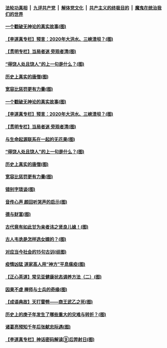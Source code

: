 ####  [法轮功真相](../../../../basic/blob/master/README.md?t=07040602) &nbsp;|&nbsp; [九评共产党](../../../../9ping.md/blob/master/README.md?t=07040602) &nbsp;|&nbsp; [解体党文化](../../../../jtdwh.md/blob/master/README.md?t=07040602)  &nbsp;|&nbsp; [共产主义的终极目的](../../../../gczydzjmd.md/blob/master/README.md?t=07040602) &nbsp;|&nbsp; [魔鬼在统治我们的世界](../../../../mgztzwmdsj.md/blob/master/README.md?t=07040602) 

#### [一个戳破无神论的真实故事(图)](../pages/p7/938421.md?t=07040602) 

#### [【李道真专栏】预言：2020年大洪水、三峡溃坝？(图)](../pages/p7/938448.md?t=07040602) 

#### [【贯明专栏】当局者迷 旁观者清(图)](../pages/p7/938303.md?t=07040602) 

#### [“得饶人处且饶人”的上一句是什么？(图)](../pages/p7/938333.md?t=07040602) 

#### [历史上真实的唐僧(图)](../pages/p7/938101.md?t=07040602) 

#### [宽容比惩罚更有力量(图)](../pages/p7/938280.md?t=07040602) 

#### [一个戳破无神论的真实故事(图)](../pages/p7/938421.md?t=07040602) 

#### [【李道真专栏】预言：2020年大洪水、三峡溃坝？(图)](../pages/p7/938448.md?t=07040602) 

#### [【贯明专栏】当局者迷 旁观者清(图)](../pages/p7/938303.md?t=07040602) 

#### [与生命起源联系在一起的无花果(图)](../pages/p7/938342.md?t=07040602) 

#### [“得饶人处且饶人”的上一句是什么？(图)](../pages/p7/938333.md?t=07040602) 

#### [历史上真实的唐僧(图)](../pages/p7/938101.md?t=07040602) 

#### [宽容比惩罚更有力量(图)](../pages/p7/938280.md?t=07040602) 

#### [错别字琐谈(图)](../pages/p7/938316.md?t=07040602) 

#### [音传心声 颜回听哭声的启示(图)](../pages/p7/938099.md?t=07040602) 

#### [德与财富(图)](../pages/p7/938218.md?t=07040602) 

#### [古代竟有如此甘为亲者讳之贤良儿媳！(图)](../pages/p7/938117.md?t=07040602) 

#### [古人韦诜是怎样选女婿的？(图)](../pages/p7/938100.md?t=07040602) 

#### [对应当今社会的15句古训(组图)](../pages/p7/938097.md?t=07040602) 

#### [疫情凶猛 道家高人用“神方”平息瘟疫(图)](../pages/p7/938004.md?t=07040602) 

#### [【正心茶道】常见亚健康状态调养方法（二）(图)](../pages/p7/937559.md?t=07040602) 

#### [因果不虚 禅师与士兵的奇缘(图)](../pages/p7/938092.md?t=07040602) 

#### [【成语典故】天打雷劈——商王武乙之死(图)](../pages/p7/937782.md?t=07040602) 

#### [历史上的庚子年发生了哪些重大的灾难与转折？(图)](../pages/p7/937991.md?t=07040602) 

#### [诸葛亮预知千年后张献忠际遇(图)](../pages/p7/937564.md?t=07040602) 

#### [【李道真专栏】神话密码解读⑨后羿射日(图)](../pages/p7/937560.md?t=07040602) 

